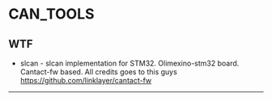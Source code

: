 CAN_TOOLS
=======================

WTF
---
 - slcan - slcan implementation for STM32. Olimexino-stm32 board.
 Cantact-fw based. All credits goes to this guys https://github.com/linklayer/cantact-fw
_______________________
